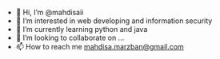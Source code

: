 - 👋 Hi, I’m @mahdisaii
- 👀 I’m interested in web developing and information security
- 🌱 I’m currently learning python and java
- 💞️ I’m looking to collaborate on ...
- 📫 How to reach me mahdisa.marzban@gmail.com


<!---
mahdisaii/mahdisaii is a ✨ special ✨ repository because its `README.md` (this file) appears on your GitHub profile.
You can click the Preview link to take a look at your changes.
--->
